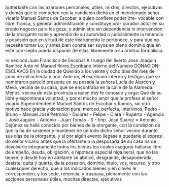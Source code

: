 butterknife
con las azarones personales, útiles, mixtos, directos, ejecutivas y demás que le competen con la condición dicha en el mencionado señor vicario Manuel Santos de Escobar, a quien confiere poder irre- vocable con libre, franca, y general administración y constituye pro-
curador actor en su propio negocio para los goze, y administra sin dependencia ni intervención de la otorgante tome y aprendió de su autoridad o judicialmente la tenencia y posesión que en virtud de este instrumento le pertenece, y para que no necesite tomar
Lo, y antes bien conste ser suyos en pleno dominio que en este con-septo pueda disponer de ellas, libremente a su arbitrio formalisca.

ro vecinos
Juan Francisco de Escobar
A rruego del liverto
Jose Joaquín Ramírez
Ante mi Manuel flores
Escribano Interno del Número
DONACION-ESCLAVOS
En la ciudad de Querido a los veinte y ocho días del mes de junio de mil ochenta y uno: Ante mí, el escribano interno y testigos que se nombraron pareció presente en su posada la señora Lucía de Alarcon y Meva, vecina de su casa, que se encontraba en la calle de la Alameda.
Menos, vecina de esta provincia a quien doy fe conosco y orga: Que de su libre y espontanea voluntad, y por el mucho amor que le profesa al señor vicario Superintendente Manuel Santos de Escobar y Ramos, sin otro motivo hace gracia y donación pura, merced, perfecta, intervinos,
Pedro - Bruno - Manuel José Petronio - Dolores - Felipe - Clara - Ruperto - Agencia - José Jaguim - Antonio - Juan Tomás - S -
Imp. José Suárez = Antonio Dejúnez se hallé conocido por bienes de la otorgante, con la condición de que la ha de sostener y mantener de un todo dicho señor vecino durante sus días de la otorgante, y si por algún evento llegase a quedarle el expresi
do señor vicario antes que la ofertante o la desposada de su casa ha
de devolverle integramente todos los bienes los cuales asegurar
hállarse libre de empeño, deuda, obligación, e hipoteca especial niga
neral, que no las tienen, y desde hoy en adelante se abdicó, desgrande,
desapoderada, desiste, quita y quarta, de la posesión, dominio, título, vos, recurso, y otro cualesquier derecho, que a los indicados bienes y en claves le corresponden, y los sede, renuncia, y traspasa, plenamente con las acciones personales útiles, muchas directas, ejecutivas